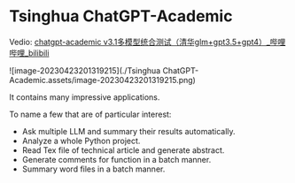 # Tsinghua ChatGPT-Academic



Vedio: [chatgpt-academic v3.1多模型统合测试（清华glm+gpt3.5+gpt4）_哔哩哔哩_bilibili](https://www.bilibili.com/video/BV1wT411p7yf/?spm_id_from=333.999.0.0&vd_source=57ac3ae5415445af2ffe1e61e1722d73)

![image-20230423201319215](./Tsinghua ChatGPT-Academic.assets/image-20230423201319215.png)

It contains many impressive applications.

To name a few that are of particular interest:

- Ask multiple LLM and summary their results automatically.
- Analyze a whole Python project.
- Read Tex file of technical article and generate abstract.
- Generate comments for function in a batch manner.
- Summary word files in a batch manner.